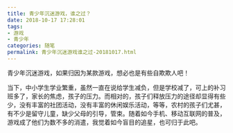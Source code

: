```yaml
---
title: 青少年沉迷游戏，谁之过？
date: 2018-10-17 17:28:01
tags: 
- 游戏
- 青少年
categories: 随笔
permalink: 青少年沉迷游戏谁之过-20181017.html
---
```


青少年沉迷游戏，如果归因为某款游戏，想必也是有些自欺欺人吧！ 

当下，中小学生学业繁重，虽然一直在说给学生减负，但是学校减了，可上的补习班多了，家长的焦虑，孩子的压力。而相对的，孩子们释放压力的途径却显得有些少，没有丰富的社团活动，没有丰富的休闲娱乐活动，等等，农村的孩子们尤甚，有不少是留守儿童，缺少父母的引导，管束。随着如今手机、移动互联网的普及，游戏成了他们为数不多的消遣，我觉着如今盲目的追星，也可归于此吧。